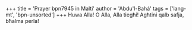 +++
title = 'Prayer bpn7945 in Malti'
author = 'Abdu'l-Bahá'
tags = ['lang-mt', 'bpn-unsorted']
+++
Huwa Alla! O Alla, Alla tiegħi! Agħtini qalb safja, bħalma perla!
